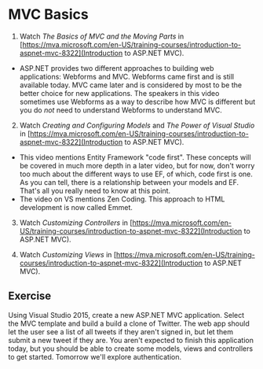 # MVC Basics

1. Watch _The Basics of MVC and the Moving Parts_ in [https://mva.microsoft.com/en-US/training-courses/introduction-to-aspnet-mvc-8322](Introduction to ASP.NET MVC).

  * ASP.NET provides two different approaches to building web applications: Webforms and MVC. Webforms came first and is still available today. MVC came later and is considered by most to be the better choice for new applications. The speakers in this video sometimes use Webforms as a way to describe how MVC is different but you do _not_ need to understand Webforms to understand MVC.

2. Watch _Creating and Configuring Models_ and _The Power of Visual Studio_ in [https://mva.microsoft.com/en-US/training-courses/introduction-to-aspnet-mvc-8322](Introduction to ASP.NET MVC).

  * This video mentions Entity Framework "code first". These concepts will be covered in much more depth in a later video, but for now, don't worry too much about the different ways to use EF, of which, code first is one. As you can tell, there is a relationship between your models and EF. That's all you really need to know at this point.
  * The video on VS mentions Zen Coding. This approach to HTML development is now called Emmet.

3. Watch _Customizing Controllers_ in [https://mva.microsoft.com/en-US/training-courses/introduction-to-aspnet-mvc-8322](Introduction to ASP.NET MVC).

4. Watch _Customizing Views_ in [https://mva.microsoft.com/en-US/training-courses/introduction-to-aspnet-mvc-8322](Introduction to ASP.NET MVC).


## Exercise

Using Visual Studio 2015, create a new ASP.NET MVC application. Select the MVC template and build a build a clone of Twitter. The web app should let the user see a list of all tweets if they aren't signed in, but let them submit a new tweet if they are. You aren't expected to finish this application today, but you should be able to create some models, views and controllers to get started. Tomorrow we'll explore authentication.
